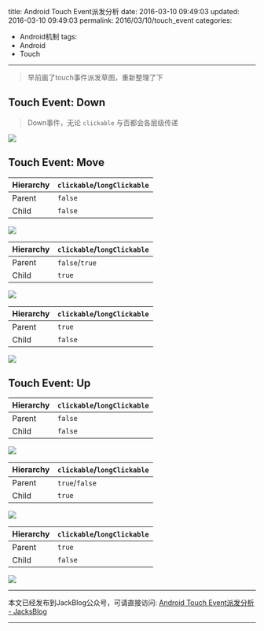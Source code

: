 title: Android Touch Event派发分析
date: 2016-03-10 09:49:03
updated: 2016-03-10 09:49:03
permalink: 2016/03/10/touch_event
categories:
- Android机制
tags:
- Android
- Touch

---

> 早前画了touch事件派发草图，重新整理了下

<!-- more -->

## Touch Event: Down

> Down事件，无论 `clickable` 与否都会各层级传递

![](/img/touch_event-down-not-cliable.png)

## Touch Event: Move

| Hierarchy | `clickable`/`longClickable`
| --- | ---
| Parent | `false`
| Child | `false`

![](/img/touch_event-move-not-cliable.png)

| Hierarchy | `clickable`/`longClickable`
| --- | ---
| Parent | `false`/`true`
| Child | `true`


![](/img/touch_event-move-child-cliable.png)

| Hierarchy | `clickable`/`longClickable`
| --- | ---
| Parent | `true`
| Child | `false`

![](/img/touch_event-move-cliable.png)

## Touch Event: Up


| Hierarchy | `clickable`/`longClickable`
| --- | ---
| Parent | `false`
| Child | `false`

![](/img/touch_event-up-not-cliable.png)


| Hierarchy | `clickable`/`longClickable`
| --- | ---
| Parent | `true`/`false`
| Child | `true`

![](/img/touch_event-up-child-cliable.png)


| Hierarchy | `clickable`/`longClickable`
| --- | ---
| Parent | `true`
| Child | `false`

![](/img/touch_event-up-cliable.png)

---

本文已经发布到JackBlog公众号，可请直接访问: [Android Touch Event派发分析 - JacksBlog](https://mp.weixin.qq.com/s?__biz=MzIyMjQxMzAzOA==&mid=2247483664&idx=1&sn=9871b049b89ec0b5198e85759986f50b)

---
